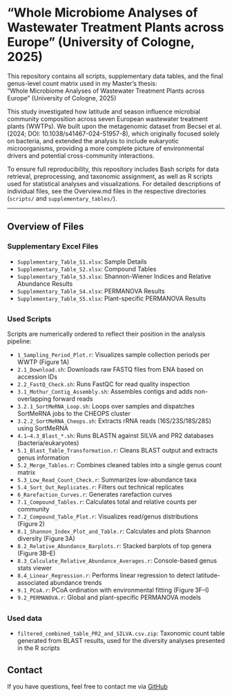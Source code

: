 # “Whole Microbiome Analyses of Wastewater Treatment Plants across Europe” (University of Cologne, 2025)

This repository contains all scripts, supplementary data tables, and the final genus-level count matrix used in my Master’s thesis:  
“Whole Microbiome Analyses of Wastewater Treatment Plants across Europe” (University of Cologne, 2025)

This study investigated how latitude and season influence microbial community composition across seven European wastewater treatment plants (WWTPs). We built upon the metagenomic dataset from Becsei et al. (2024; DOI: 10.1038/s41467-024-51957-8), which originally focused solely on bacteria, and extended the analysis to include eukaryotic microorganisms, providing a more complete picture of environmental drivers and potential cross-community interactions.

To ensure full reproducibility, this repository includes Bash scripts for data retrieval, preprocessing, and taxonomic assignment, as well as R scripts used for statistical analyses and visualizations.
For detailed descriptions of individual files, see the Overview.md files in the respective directories (`scripts/` and `supplementary_tables/`).

---

## Overview of Files

### Supplementary Excel Files
- `Supplementary_Table_S1.xlsx`: Sample Details
- `Supplementary_Table_S2.xlsx`: Compound Tables
- `Supplementary_Table_S3.xlsx`: Shannon-Wiener Indices and Relative Abundance Results
- `Supplementary_Table_S4.xlsx`: PERMANOVA Results
- `Supplementary_Table_S5.xlsx`: Plant-specific PERMANOVA Results

##

### Used Scripts
Scripts are numerically ordered to reflect their position in the analysis pipeline:

- `1_Sampling_Period_Plot.r`: Visualizes sample collection periods per WWTP (Figure 1A)
- `2.1_Download.sh`: Downloads raw FASTQ files from ENA based on accession IDs
- `2.2_FastQ_Check.sh`: Runs FastQC for read quality inspection
- `3.1_Mothur_Contig_Assembly.sh`: Assembles contigs and adds non-overlapping forward reads
- `3.2.1_SortMeRNA_Loop.sh`: Loops over samples and dispatches SortMeRNA jobs to the CHEOPS cluster
- `3.2.2_SortMeRNA_Cheops.sh`: Extracts rRNA reads (16S/23S/18S/28S) using SortMeRNA
- `4.1–4.3_Blast_*.sh`: Runs BLASTN against SILVA and PR2 databases (bacteria/eukaryotes)
- `5.1_Blast_Table_Transformation.r`: Cleans BLAST output and extracts genus information
- `5.2_Merge_Tables.r`: Combines cleaned tables into a single genus count matrix
- `5.3_Low_Read_Count_Check.r`: Summarizes low-abundance taxa
- `5.4_Sort_Out_Replicates.r`: Filters out technical replicates
- `6_Rarefaction_Curves.r`: Generates rarefaction curves
- `7.1_Compound_Tables.r`: Calculates total and relative counts per community
- `7.2_Compound_Table_Plot.r`: Visualizes read/genus distributions (Figure 2)
- `8.1_Shannon_Index_Plot_and_Table.r`: Calculates and plots Shannon diversity (Figure 3A)
- `8.2_Relative_Abundance_Barplots.r`: Stacked barplots of top genera (Figure 3B–E)
- `8.3_Calculate_Relative_Abundance_Averages.r`: Console-based genus stats viewer
- `8.4_Linear_Regression.r`: Performs linear regression to detect latitude-associated abundance trends
- `9.1_PCoA.r`: PCoA ordination with environmental fitting (Figure 3F–I)
- `9.2_PERMANOVA.r`: Global and plant-specific PERMANOVA models

##

### Used data
- `filtered_combined_table_PR2_and_SILVA.csv.zip`: Taxonomic count table generated from BLAST results, used for the diversity analyses presented in the R scripts

## Contact
If you have questions, feel free to contact me via [GitHub](https://github.com/NiklasNett)
